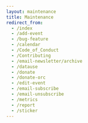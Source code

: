 ```yaml
---
layout: maintenance
title: Maintenance
redirect_from: 
  - /index
  - /add-event
  - /bug-feature
  - /calendar
  - /Code_of_Conduct
  - /Contributing
  - /email-newsletter/archive
  - /datause
  - /donate
  - /donate-orc
  - /edit-event
  - /email-subscribe
  - /email-unsubscribe
  - /metrics
  - /report
  - /sticker
---
```

<!--- Remember to adjust target date/time on Line 381 of _layouts/maintenance.html --->

<!--- To set-up maintenance mode, add    (1) to the YAML above.
      To remove maintenance mode, remove (1) from the YAML above. --->

<!--- Remember to reset target date/time on Line 381 of _layouts/maintenance.html --->      

<!--- (1)
redirect_from: 
  - /index
  - /add-event
  - /bug-feature
  - /calendar
  - /Code_of_Conduct
  - /Contributing
  - /email-newsletter/archive
  - /datause
  - /donate
  - /donate-orc
  - /edit-event
  - /email-subscribe
  - /email-unsubscribe
  - /metrics
  - /report
  - /sticker
--->

